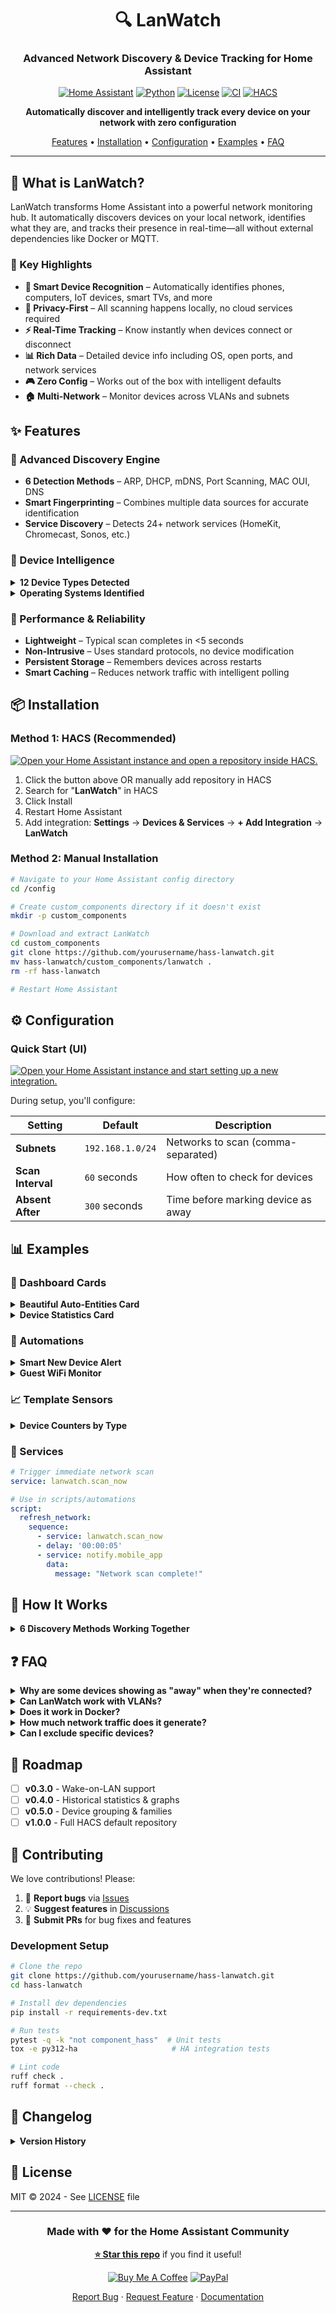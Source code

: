 <div align="center">

# 🔍 LanWatch

### Advanced Network Discovery & Device Tracking for Home Assistant

[![Home Assistant](https://img.shields.io/badge/Home%20Assistant-Custom%20Component-41BDF5?style=for-the-badge&logo=homeassistant)](https://www.home-assistant.io/)
[![Python](https://img.shields.io/badge/Python-3.11%2B-3776AB?style=for-the-badge&logo=python)](https://www.python.org/)
[![License](https://img.shields.io/badge/License-MIT-green?style=for-the-badge)](LICENSE)
[![CI](https://img.shields.io/github/actions/workflow/status/yourusername/hass-lanwatch/ci.yml?style=for-the-badge&label=Tests)](https://github.com/yourusername/hass-lanwatch/actions)
[![HACS](https://img.shields.io/badge/HACS-Default-41BDF5?style=for-the-badge)](https://github.com/hacs/integration)

**Automatically discover and intelligently track every device on your network with zero configuration**

[Features](#-features) • [Installation](#-installation) • [Configuration](#-configuration) • [Examples](#-examples) • [FAQ](#-faq)

</div>

---

## 🎯 What is LanWatch?

LanWatch transforms Home Assistant into a powerful network monitoring hub. It automatically discovers devices on your local network, identifies what they are, and tracks their presence in real-time—all without external dependencies like Docker or MQTT.

### 🚀 Key Highlights

- **🧠 Smart Device Recognition** – Automatically identifies phones, computers, IoT devices, smart TVs, and more
- **🔐 Privacy-First** – All scanning happens locally, no cloud services required  
- **⚡ Real-Time Tracking** – Know instantly when devices connect or disconnect
- **📊 Rich Data** – Detailed device info including OS, open ports, and network services
- **🎮 Zero Config** – Works out of the box with intelligent defaults
- **🏠 Multi-Network** – Monitor devices across VLANs and subnets

## ✨ Features

### 🔎 Advanced Discovery Engine
- **6 Detection Methods** – ARP, DHCP, mDNS, Port Scanning, MAC OUI, DNS
- **Smart Fingerprinting** – Combines multiple data sources for accurate identification
- **Service Discovery** – Detects 24+ network services (HomeKit, Chromecast, Sonos, etc.)

### 📱 Device Intelligence
<details>
<summary><b>12 Device Types Detected</b></summary>

| Type | Examples |
|------|----------|
| 📱 **Phone** | iPhone, Android phones |
| 💻 **Computer** | Windows PCs, Macs, Linux servers |
| 📺 **TV** | Smart TVs, Apple TV, Roku |
| 🔊 **Speaker** | Alexa, Google Home, Sonos |
| 🎮 **Game Console** | PlayStation, Xbox, Switch |
| 🖨️ **Printer** | Network printers, scanners |
| 💾 **NAS** | Synology, QNAP, UnRAID |
| 🌐 **Network** | Routers, switches, APs |
| 🏠 **IoT** | ESPHome, Tasmota devices |
| ⌚ **Watch** | Apple Watch, Galaxy Watch |
| 📟 **Tablet** | iPad, Android tablets |
| 📡 **Media Player** | Chromecast, streaming boxes |

</details>

<details>
<summary><b>Operating Systems Identified</b></summary>

- **Mobile:** iOS, iPadOS, Android, Wear OS
- **Desktop:** Windows, macOS, Linux, Chrome OS
- **TV/Media:** Tizen, webOS, Android TV, Roku OS
- **IoT:** ESPHome, Tasmota, HomeKit, Matter
- **Voice:** Alexa OS, Google Cast

</details>

### 🏃 Performance & Reliability
- **Lightweight** – Typical scan completes in <5 seconds
- **Non-Intrusive** – Uses standard protocols, no device modification
- **Persistent Storage** – Remembers devices across restarts
- **Smart Caching** – Reduces network traffic with intelligent polling

## 📦 Installation

### Method 1: HACS (Recommended)

[![Open your Home Assistant instance and open a repository inside HACS.](https://my.home-assistant.io/badges/hacs_repository.svg)](https://my.home-assistant.io/redirect/hacs_repository/?owner=yourusername&repository=hass-lanwatch&category=integration)

1. Click the button above OR manually add repository in HACS
2. Search for "**LanWatch**" in HACS
3. Click Install
4. Restart Home Assistant
5. Add integration: **Settings** → **Devices & Services** → **+ Add Integration** → **LanWatch**

### Method 2: Manual Installation

```bash
# Navigate to your Home Assistant config directory
cd /config

# Create custom_components directory if it doesn't exist
mkdir -p custom_components

# Download and extract LanWatch
cd custom_components
git clone https://github.com/yourusername/hass-lanwatch.git
mv hass-lanwatch/custom_components/lanwatch .
rm -rf hass-lanwatch

# Restart Home Assistant
```

## ⚙️ Configuration

### Quick Start (UI)

[![Open your Home Assistant instance and start setting up a new integration.](https://my.home-assistant.io/badges/config_flow_start.svg)](https://my.home-assistant.io/redirect/config_flow_start/?domain=lanwatch)

During setup, you'll configure:

| Setting | Default | Description |
|---------|---------|-------------|
| **Subnets** | `192.168.1.0/24` | Networks to scan (comma-separated) |
| **Scan Interval** | `60` seconds | How often to check for devices |
| **Absent After** | `300` seconds | Time before marking device as away |

## 📊 Examples

### 🎨 Dashboard Cards

<details>
<summary><b>Beautiful Auto-Entities Card</b></summary>

> Requires: `auto-entities` and `multiple-entity-row` from HACS

```yaml
type: custom:auto-entities
card:
  type: entities
  title: 🌐 Network Devices
  card_mod:
    style: |
      ha-card {
        background: linear-gradient(135deg, #667eea 0%, #764ba2 100%);
      }
filter:
  include:
    - domain: device_tracker
      entity_id: /^device_tracker\.lanwatch_.*/
      options:
        type: custom:multiple-entity-row
        show_state: true
        secondary_info: last-changed
        entities:
          - attribute: device_type
            name: Type
            styles:
              width: 60px
          - attribute: os
            name: OS
            styles:
              width: 80px
          - attribute: ip
            name: IP
            styles:
              width: 100px
sort:
  method: state
  reverse: false
show_empty: false
```

</details>

<details>
<summary><b>Device Statistics Card</b></summary>

```yaml
type: vertical-stack
cards:
  - type: custom:mini-graph-card
    name: Network Devices Online
    entities:
      - entity: sensor.lan_devices_online
        color: '#44739e'
    hours_to_show: 24
    points_per_hour: 4
    line_width: 2
    animate: true
    
  - type: horizontal-stack
    cards:
      - type: custom:button-card
        template: sensor_button
        entity: sensor.computers_online
        name: Computers
        icon: mdi:laptop
        
      - type: custom:button-card
        template: sensor_button
        entity: sensor.phones_online
        name: Phones
        icon: mdi:cellphone
        
      - type: custom:button-card
        template: sensor_button
        entity: sensor.iot_devices_online
        name: IoT Devices
        icon: mdi:chip
```

</details>

### 🤖 Automations

<details>
<summary><b>Smart New Device Alert</b></summary>

```yaml
automation:
  - alias: "🔔 New Device on Network"
    trigger:
      - platform: event
        event_type: entity_registry_updated
        event_data:
          action: create
    condition:
      - "{{ trigger.event.data.entity_id.startswith('device_tracker.lanwatch_') }}"
    action:
      - service: notify.mobile_app
        data:
          title: "🆕 New {{ state_attr(trigger.event.data.entity_id, 'device_type') | title }}"
          message: |
            📱 {{ state_attr(trigger.event.data.entity_id, 'hostname') or 'Unknown Device' }}
            🏷️ {{ state_attr(trigger.event.data.entity_id, 'vendor') }}
            🌐 {{ state_attr(trigger.event.data.entity_id, 'ip') }}
          data:
            image: >
              {% set dtype = state_attr(trigger.event.data.entity_id, 'device_type') %}
              {% if dtype == 'phone' %}/local/images/phone.png
              {% elif dtype == 'computer' %}/local/images/laptop.png
              {% else %}/local/images/device.png{% endif %}
```

</details>

<details>
<summary><b>Guest WiFi Monitor</b></summary>

```yaml
automation:
  - alias: "Guest Network Activity"
    trigger:
      - platform: state
        entity_id: device_tracker.lanwatch_unknown_device
        to: 'home'
    condition:
      - "{{ '192.168.50.' in state_attr(trigger.entity_id, 'ip') }}"
    action:
      - service: notify.admin
        data:
          title: "👥 Guest Network Access"
          message: "Device connected to guest WiFi"
```

</details>

### 📈 Template Sensors

<details>
<summary><b>Device Counters by Type</b></summary>

```yaml
template:
  - sensor:
      - name: "LAN Devices Online"
        unique_id: lan_devices_online
        state: >
          {{ states.device_tracker
             | selectattr('entity_id', 'match', 'device_tracker.lanwatch_.*')
             | selectattr('state', 'eq', 'home')
             | list | count }}
        icon: mdi:lan
        
      - name: "Computers Online"
        unique_id: computers_online
        state: >
          {{ states.device_tracker
             | selectattr('entity_id', 'match', 'device_tracker.lanwatch_.*')
             | selectattr('state', 'eq', 'home')
             | selectattr('attributes.device_type', 'defined')
             | selectattr('attributes.device_type', 'eq', 'computer')
             | list | count }}
        icon: mdi:laptop
        attributes:
          devices: >
            {{ states.device_tracker
               | selectattr('entity_id', 'match', 'device_tracker.lanwatch_.*')
               | selectattr('state', 'eq', 'home')
               | selectattr('attributes.device_type', 'defined')
               | selectattr('attributes.device_type', 'eq', 'computer')
               | map(attribute='name') | list | join(', ') }}
```

</details>

### 🔧 Services

```yaml
# Trigger immediate network scan
service: lanwatch.scan_now

# Use in scripts/automations
script:
  refresh_network:
    sequence:
      - service: lanwatch.scan_now
      - delay: '00:00:05'
      - service: notify.mobile_app
        data:
          message: "Network scan complete!"
```


## 🔬 How It Works

<details>
<summary><b>6 Discovery Methods Working Together</b></summary>

| Method | Purpose | Details |
|--------|---------|---------|
| **ARP Scanning** | Primary discovery | Sends requests to all subnet IPs |
| **DHCP Monitoring** | Hostname & OS detection | Passive listening for 2 seconds |
| **mDNS/Bonjour** | Service discovery | 24+ service types (HomeKit, AirPlay, etc.) |
| **Port Scanning** | Capability detection | Limited to 10 devices/cycle |
| **MAC OUI Lookup** | Vendor identification | Uses netaddr library |
| **DNS Resolution** | Hostname discovery | Reverse DNS + mDNS |

</details>

## ❓ FAQ

<details>
<summary><b>Why are some devices showing as "away" when they're connected?</b></summary>

Mobile devices often enter power-saving modes. Try:
- Increasing "Absent After" to 600 seconds (10 minutes)
- Ensuring WiFi power saving is disabled on critical devices
- Using static IP assignments for important devices

</details>

<details>
<summary><b>Can LanWatch work with VLANs?</b></summary>

Yes! Configure multiple subnets during setup:
```
192.168.1.0/24, 192.168.50.0/24, 10.0.0.0/24
```

</details>

<details>
<summary><b>Does it work in Docker?</b></summary>

Yes, but requires `network_mode: host` for ARP scanning to work properly.

</details>

<details>
<summary><b>How much network traffic does it generate?</b></summary>

Minimal. A typical scan:
- Takes <5 seconds
- Sends ~250 ARP packets (for /24 network)
- Port scans only 10 devices
- Total bandwidth: <100KB per scan

</details>

<details>
<summary><b>Can I exclude specific devices?</b></summary>

Not directly, but you can:
1. Disable entities you don't want to track
2. Use different subnets for guest devices
3. Filter devices in your dashboards

</details>

## 🚀 Roadmap

- [ ] **v0.3.0** - Wake-on-LAN support
- [ ] **v0.4.0** - Historical statistics & graphs
- [ ] **v0.5.0** - Device grouping & families
- [ ] **v1.0.0** - Full HACS default repository

## 🤝 Contributing

We love contributions! Please:

1. 🐛 **Report bugs** via [Issues](https://github.com/yourusername/hass-lanwatch/issues)
2. 💡 **Suggest features** in [Discussions](https://github.com/yourusername/hass-lanwatch/discussions)
3. 🔧 **Submit PRs** for bug fixes and features

### Development Setup

```bash
# Clone the repo
git clone https://github.com/yourusername/hass-lanwatch.git
cd hass-lanwatch

# Install dev dependencies
pip install -r requirements-dev.txt

# Run tests
pytest -q -k "not component_hass"  # Unit tests
tox -e py312-ha                     # HA integration tests

# Lint code
ruff check .
ruff format --check .
```

## 📝 Changelog

<details>
<summary><b>Version History</b></summary>

### **v0.2.0** (2024-01) 🎉
- ✨ Advanced device fingerprinting (12 types, 15+ OSes)
- 🔍 DHCP packet monitoring for better identification
- 🌐 Port scanning for service discovery
- 📡 Enhanced mDNS support (24+ services)
- 🧠 Intelligent device naming from multiple sources
- 📊 Rich entity attributes

### **v0.1.0** (2023-12)
- 🚀 Initial release
- 📡 Basic ARP scanning
- 🏠 Home/away tracking
- 💾 Persistent storage

</details>

## 📄 License

MIT © 2024 - See [LICENSE](LICENSE) file

---

<div align="center">

### Made with ❤️ for the Home Assistant Community

**[⭐ Star this repo](https://github.com/yourusername/hass-lanwatch)** if you find it useful!

[![Buy Me A Coffee](https://img.shields.io/badge/Buy%20Me%20A-Coffee-FFDD00?style=for-the-badge&logo=buy-me-a-coffee&logoColor=black)](https://buymeacoffee.com/yourusername)
[![PayPal](https://img.shields.io/badge/PayPal-Donate-00457C?style=for-the-badge&logo=paypal)](https://paypal.me/yourusername)

[Report Bug](https://github.com/yourusername/hass-lanwatch/issues) · [Request Feature](https://github.com/yourusername/hass-lanwatch/discussions) · [Documentation](https://github.com/yourusername/hass-lanwatch/wiki)

</div>